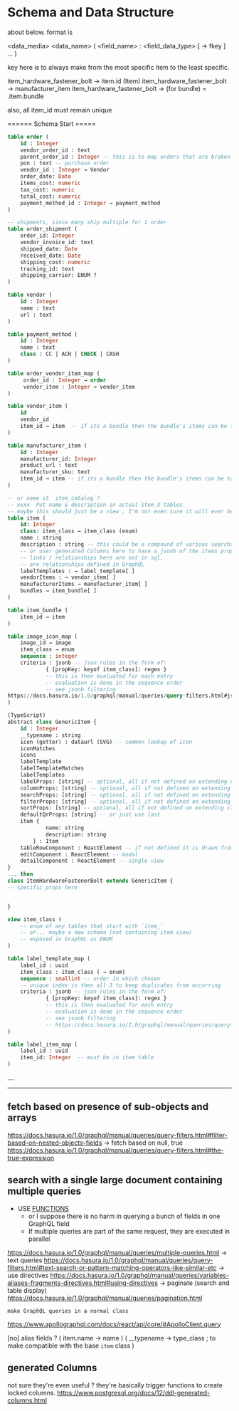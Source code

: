 # Schema and Data Structure




about below.
format is

<data_media> <data_name> (
    <field_name> : <field_data_type> [ → fkey ]
    ...
)


key here is to always make from the most specific item to the least specific.

item_hardware_fastener_bolt → item.id (Item)
item_hardware_fastener_bolt → manufacturer_item
item_hardware_fastener_bolt → (for bundle) = .item.bundle

also, all item_id must remain unique

====== Schema Start =====

```sql
table order (
    id : Integer
    vendor_order_id : text
    parent_order_id : Integer -- this is to map orders that are broken up into multiple invoices or sub-orders (ie. Mouser)
    pon : text -- purchase order
    vendor_id : Integer → Vendor
    order_date: Date
    items_cost: numeric
    tax_cost: numeric
    total_cost: numeric
    payment_method_id : Integer → payment_method
)

-- shipments, since many ship multiple for 1 order
table order_shipment (
    order_id: Integer
    vendor_invoice_id: text
    shipped_date: Date
    received_date: Date
    shipping_cost: numeric
    tracking_id: text
    shipping_carrier: ENUM ?
)

table vendor (
    id : Integer
    name : text
    url : text
)

table payment_method (
    id : Integer
    name : text
    class : CC | ACH | CHECK | CASH
)

table order_vendor_item_map (
     order_id : Integer → order
     vendor_item : Integer → vendor_item
)

table vendor_item (
    id
    vendor_id
    item_id → item  -- if its a bundle then the bundle's items can be taken into account
)

table manufacturer_item (
    id : Integer
    manufacturer_id: Integer
    product_url : text
    manufacturer_sku: text
    item_id → item -- if its a bundle then the bundle's items can be taken into account
)

-- or name it `item_catalog`?
-- xxxx  Put name & description in actual item_X tables.
-- maybe this should just be a view , I'm not even sure it will ever be necessary ?
table item (
    id: Integer
    class: item_class → item_class (enum)
    name : string
    description : string -- this could be a compound of various searchable strings that is kept up to date with triggers
    -- or user generated Columns here to have a jsonb of the items properties
    -- links / relationships here are not in sql,
    -- are relationships defined in GraphQL
    labelTemplates : → label_template[ ]
    vendorItems : → vendor_item[ ]
    manufacturerItems → manufacturer_item[ ]
    bundles → item_bundle[ ]
)

table item_bundle (
    item_id → item
)

table image_icon_map (
    image_id → image
    item_class → enum
    sequence : integer
    criteria : jsonb -- json rules in the form of:
            { [propKey: keyof item_class]: regex }
            -- this is then evaluated for each entry
            -- evaluation is done in the sequence order
            -- see jsonb filtering
https://docs.hasura.io/1.0/graphql/manual/queries/query-filters.html#jsonb-operators-contains-has-key-etc
)

(TypeScript)
abstract class GenericItem {
    id : Integer
    __typename : string
    icon (getter) : dataurl (SVG) -- common lookup of icon
    iconMatches
    icons
    labelTemplate
    labelTemplateMatches
    labelTemplates
    labelProps: [string] -- optional, all if not defined on extending class
    columnProps: [string] -- optional, all if not defined on extending class ; ordered
    searchProps: [string] -- optional, all if not defined on extending class ; ordered
    filterProps: [string] -- optional, all if not defined on extending class ; ordered
    sortProps: [string] -- optional, all if not defined on extending class ; ordered
    defaultQrProps: [string] -- or just use last
    item {
            name: string
            description: string
        } : Item
    tableRowComponent : ReactElement -- if not defined it is drawn from the props
    editComponent : ReactElement -- modal
    detailComponent : ReactElement -- single view
}
... then
class ItemHardwareFastenerBolt extends GenericItem {
-- specific props here


}

view item_class (
    -- enum of any tables that start with `item_`
    -- or... maybe a new schema (not containing item view)
    -- exposed in GraphQL as ENUM
)

table label_template_map (
    label_id : uuid
    item_class : item_class ( → enum)
    sequence : smallint -- order in which chosen
    -- unique index is then all 3 to keep duplicates from occurring
    criteria : jsonb -- json rules in the form of:
            { [propKey: keyof item_class]: regex }
            -- this is then evaluated for each entry
            -- evaluation is done in the sequence order
            -- see jsonb filtering
            -- https://docs.hasura.io/1.0/graphql/manual/queries/query-filters.html#jsonb-operators-contains-has-key-etc
)

table label_item_map (
    label_id : uuid
    item_id: Integer  -- must be in item table
)
```


....


**************************************************************************************************************


## fetch based on presence of sub-objects and arrays

https://docs.hasura.io/1.0/graphql/manual/queries/query-filters.html#filter-based-on-nested-objects-fields
    → fetch based on null, true
https://docs.hasura.io/1.0/graphql/manual/queries/query-filters.html#the-true-expression


## search with a single large document containing multiple queries

* USE [FUNCTIONS](https://docs.hasura.io/1.0/graphql/manual/schema/custom-functions.html)
  * or I suppose there is no harm in querying a bunch of fields in one GraphQL field
  * If multiple queries are part of the same request, they are executed in parallel


https://docs.hasura.io/1.0/graphql/manual/queries/multiple-queries.html
    → text queries
https://docs.hasura.io/1.0/graphql/manual/queries/query-filters.html#text-search-or-pattern-matching-operators-like-similar-etc
    → use directives
https://docs.hasura.io/1.0/graphql/manual/queries/variables-aliases-fragments-directives.html#using-directives
    → paginate (search and table display)
https://docs.hasura.io/1.0/graphql/manual/queries/pagination.html

    make GraphQL queries in a normal class
https://www.apollographql.com/docs/react/api/core/#ApolloClient.query


[no] alias fields ? ( item.name → name ) ( __typename → type_class ; to make compatible with the base `item` class )


## generated Columns

not sure they're even useful ? they're basically trigger functions to create locked columns.
<https://www.postgresql.org/docs/12/ddl-generated-columns.html>
